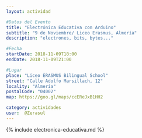 ```yaml
---
layout: actividad

#Datos del Evento
title: "Electrónica Educativa con Arduino"
subtitle: "9 de Noviembre/ Liceo Erasmus, Almería"
description: "electrones, bits, bytes..."

#Fecha
startDate: 2018-11-09T18:00
endDate: 2018-11-09T21:00

#Lugar
place: "Liceo ERASMUS Bilingual School"
street: "Calle Adolfo Marsillach, 12"
locality: "Almería"
postalCode: "04002"
map: https://goo.gl/maps/ccEReJxB1HH2

category: actividades
user:  @Zerasul 
---
```


{% include electronica-educativa.md %}



